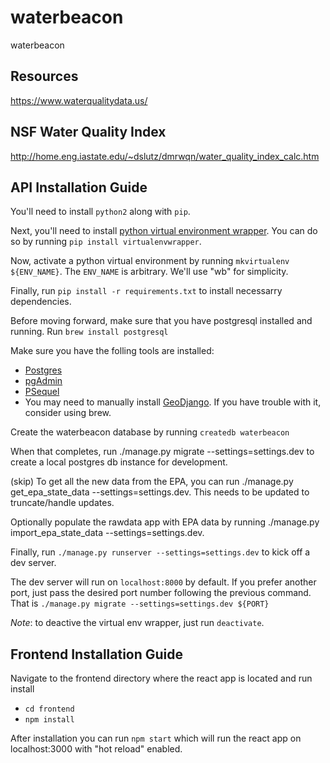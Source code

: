 # waterbeacon

waterbeacon

## Resources

https://www.waterqualitydata.us/

## NSF Water Quality Index

http://home.eng.iastate.edu/~dslutz/dmrwqn/water_quality_index_calc.htm

## API Installation Guide

You'll need to install `python2` along with `pip`.

Next, you'll need to install [python virtual environment wrapper](https://virtualenvwrapper.readthedocs.io/en/latest/). You can do so by running `pip install virtualenvwrapper`.

Now, activate a python virtual environment by running `mkvirtualenv ${ENV_NAME}`. The `ENV_NAME` is arbitrary. We'll use "wb" for simplicity.

Finally, run `pip install -r requirements.txt` to install necessarry dependencies.

Before moving forward, make sure that you have postgresql installed and running. Run `brew install postgresql`

Make sure you have the folling tools are installed:

* [Postgres](https://postgresapp.com/downloads.html)
* [pgAdmin](https://www.postgresql.org/ftp/pgadmin/pgadmin4)
* [PSequel](http://www.psequel.com/)
* You may need to manually install [GeoDjango](https://docs.djangoproject.com/en/1.11/ref/contrib/gis/install/#homebrew). If you have trouble with it, consider using brew.

Create the waterbeacon database by running `createdb waterbeacon`

When that completes, run ./manage.py migrate --settings=settings.dev to create a local postgres db instance for development.

(skip) To get all the new data from the EPA, you can run ./manage.py get_epa_state_data --settings=settings.dev. This needs to be updated to truncate/handle updates.

Optionally populate the rawdata app with EPA data by running ./manage.py import_epa_state_data --settings=settings.dev.

Finally, run `./manage.py runserver --settings=settings.dev` to kick off a dev server.

The dev server will run on `localhost:8000` by default. If you prefer another port, just pass the desired port number following the previous command. That is `./manage.py migrate --settings=settings.dev ${PORT}`

_Note_: to deactive the virtual env wrapper, just run `deactivate`.

## Frontend Installation Guide

Navigate to the frontend directory where the react app is located and run install

* `cd frontend`
* `npm install`

After installation you can run `npm start` which will run the react app on localhost:3000 with "hot reload" enabled.
